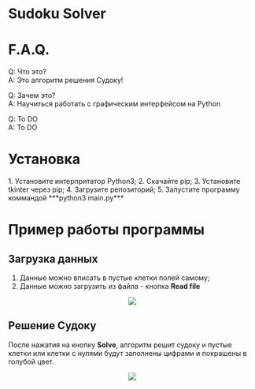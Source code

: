 <h1>Sudoku Solver</h1>
<h1>F.A.Q.</h1>

Q: Что это? <br>
A: Это алгоритм решения Судоку!

Q: Зачем это?<br>
A: Научиться работать с графическим интерфейсом на Python

Q: To DO<br>
A: To DO

<h1>Установка</h1>
  1. Установите интерпритатор Python3;
  2. Скачайте pip;
  3. Установите tkinter через pip;
  4. Загрузите репозиторий;
  5. Запустите программу коммандой ***python3 main.py***

<h1>Пример работы программы</h1>

<h2>Загрузка данных</h2>

  1. Данные можно вписать в пустые клетки полей самому;
  2. Данные можно загрузить из файла - кнопка **Read file**

<p align="center"><img src="https://github.com/KiryuxaMC/Images/blob/master/Sudoku_Im/read_file.png"></p>

<h2>Решение Судоку</h2>

  После нажатия на кнопку **Solve**, алгоритм решит судоку и пустые клетки или клетки с нулями будут заполнены цифрами и покрашены в голубой цвет.

<p align="center"><img src="https://github.com/KiryuxaMC/Images/blob/master/Sudoku_Im/solev.png"></p>
